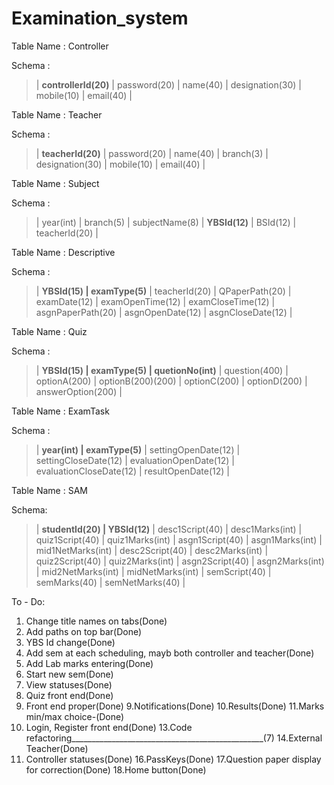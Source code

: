 # Examination_system

Table Name : Controller

Schema :
> | **controllerId(20)** | password(20) | name(40) | designation(30) | mobile(10) | email(40) |

Table Name : Teacher

Schema :
> | **teacherId(20)** | password(20) | name(40) | branch(3) | designation(30) | mobile(10) | email(40) |

Table Name : Subject

Schema :
> | year(int) | branch(5) | subjectName(8) | **YBSId(12)** | BSId(12) | teacherId(20) |

Table Name : Descriptive

Schema :
> | **YBSId(15) | examType(5)** | teacherId(20) | QPaperPath(20) | examDate(12) | examOpenTime(12) | examCloseTime(12) | asgnPaperPath(20) | asgnOpenDate(12) | asgnCloseDate(12) |

Table Name : Quiz

Schema :
> | **YBSId(15) | examType(5) | quetionNo(int)** | question(400) | optionA(200) | optionB(200)(200) | optionC(200) | optionD(200) | answerOption(200) |

Table Name : ExamTask

Schema :
> | **year(int) | examType(5)** | settingOpenDate(12) | settingCloseDate(12) | evaluationOpenDate(12) | evaluationCloseDate(12) | resultOpenDate(12) |

Table Name : SAM

Schema:
> | **studentId(20) | YBSId(12)** | desc1Script(40) | desc1Marks(int) | quiz1Script(40) | quiz1Marks(int) | asgn1Script(40) | asgn1Marks(int) | mid1NetMarks(int) | desc2Script(40) | desc2Marks(int) | quiz2Script(40) | quiz2Marks(int) | asgn2Script(40) | asgn2Marks(int) | mid2NetMarks(int) | midNetMarks(int) | semScript(40) | semMarks(40) | semNetMarks(40) |


To - Do:
1. Change title names on tabs(Done)
2. Add paths on top bar(Done)
3. YBS Id change(Done)
4. Add sem at each scheduling, mayb both controller and teacher(Done)
4. Add Lab marks entering(Done)
5. Start new sem(Done)
6. View statuses(Done)
7. Quiz front end(Done)
8. Front end proper(Done)
9.Notifications(Done)
10.Results(Done)
11.Marks min/max choice-(Done)
12. Login, Register front end(Done)
13.Code refactoring________________________________________________(7)
14.External Teacher(Done)
15. Controller statuses(Done)
16.PassKeys(Done)
17.Question paper display for correction(Done)
18.Home button(Done)
